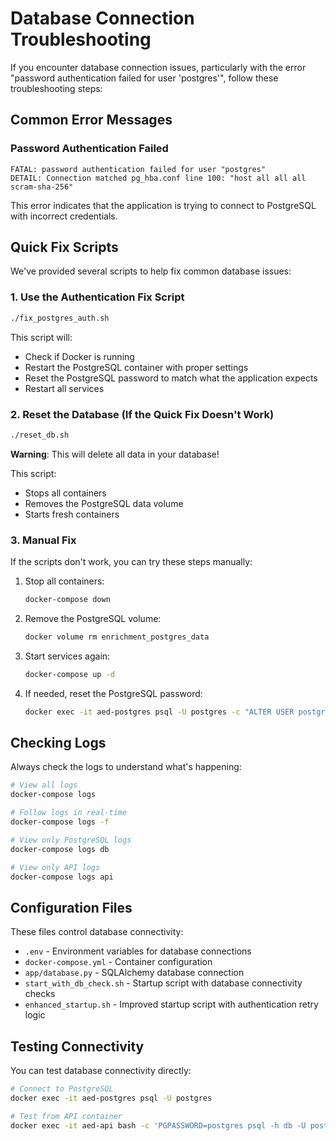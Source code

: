 # Database Connection Troubleshooting

If you encounter database connection issues, particularly with the error "password authentication failed for user 'postgres'", follow these troubleshooting steps:

## Common Error Messages

### Password Authentication Failed

```
FATAL: password authentication failed for user "postgres"
DETAIL: Connection matched pg_hba.conf line 100: "host all all all scram-sha-256"
```

This error indicates that the application is trying to connect to PostgreSQL with incorrect credentials.

## Quick Fix Scripts

We've provided several scripts to help fix common database issues:

### 1. Use the Authentication Fix Script

```bash
./fix_postgres_auth.sh
```

This script will:

- Check if Docker is running
- Restart the PostgreSQL container with proper settings
- Reset the PostgreSQL password to match what the application expects
- Restart all services

### 2. Reset the Database (If the Quick Fix Doesn't Work)

```bash
./reset_db.sh
```

**Warning**: This will delete all data in your database!

This script:

- Stops all containers
- Removes the PostgreSQL data volume
- Starts fresh containers

### 3. Manual Fix

If the scripts don't work, you can try these steps manually:

1. Stop all containers:

   ```bash
   docker-compose down
   ```

2. Remove the PostgreSQL volume:

   ```bash
   docker volume rm enrichment_postgres_data
   ```

3. Start services again:

   ```bash
   docker-compose up -d
   ```

4. If needed, reset the PostgreSQL password:
   ```bash
   docker exec -it aed-postgres psql -U postgres -c "ALTER USER postgres WITH PASSWORD 'postgres';"
   ```

## Checking Logs

Always check the logs to understand what's happening:

```bash
# View all logs
docker-compose logs

# Follow logs in real-time
docker-compose logs -f

# View only PostgreSQL logs
docker-compose logs db

# View only API logs
docker-compose logs api
```

## Configuration Files

These files control database connectivity:

- `.env` - Environment variables for database connections
- `docker-compose.yml` - Container configuration
- `app/database.py` - SQLAlchemy database connection
- `start_with_db_check.sh` - Startup script with database connectivity checks
- `enhanced_startup.sh` - Improved startup script with authentication retry logic

## Testing Connectivity

You can test database connectivity directly:

```bash
# Connect to PostgreSQL
docker exec -it aed-postgres psql -U postgres

# Test from API container
docker exec -it aed-api bash -c 'PGPASSWORD=postgres psql -h db -U postgres -c "SELECT 1"'
```
